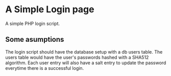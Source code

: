 # A Simple Login page
A simple PHP login script.

## Some asumptions
The login script should have the database setup with a db users table. The users table would have the user's passwords hashed with a SHA512 algorithm. Each user entry will also have a salt entry to update the password everytime there is a successful login.

